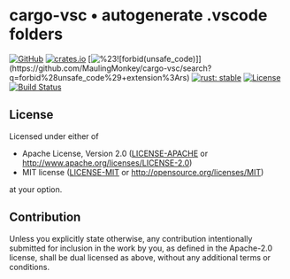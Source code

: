 # cargo-vsc • autogenerate .vscode folders

[![GitHub](https://img.shields.io/github/stars/MaulingMonkey/cargo-vsc.svg?label=GitHub&style=social)](https://github.com/MaulingMonkey/cargo-vsc)
[![crates.io](https://img.shields.io/crates/v/cargo-vsc.svg)](https://crates.io/crates/cargo-vsc)
[![%23![forbid(unsafe_code)]](https://img.shields.io/github/search/MaulingMonkey/cargo-vsc/unsafe%2bextension%3Ars?color=green&label=%23![forbid(unsafe_code)])](https://github.com/MaulingMonkey/cargo-vsc/search?q=forbid%28unsafe_code%29+extension%3Ars)
[![rust: stable](https://img.shields.io/badge/rust-stable-yellow.svg)](https://gist.github.com/MaulingMonkey/c81a9f18811079f19326dac4daa5a359#minimum-supported-rust-versions-msrv)
[![License](https://img.shields.io/crates/l/cargo_vsc.svg)](https://github.com/MaulingMonkey/cargo-vsc)
[![Build Status](https://travis-ci.com/MaulingMonkey/cargo-vsc.svg?branch=master)](https://travis-ci.com/MaulingMonkey/cargo-vsc)



<h2 name="license">License</h2>

Licensed under either of

* Apache License, Version 2.0 ([LICENSE-APACHE](LICENSE-APACHE) or http://www.apache.org/licenses/LICENSE-2.0)
* MIT license ([LICENSE-MIT](LICENSE-MIT) or http://opensource.org/licenses/MIT)

at your option.



<h2 name="contribution">Contribution</h2>

Unless you explicitly state otherwise, any contribution intentionally submitted
for inclusion in the work by you, as defined in the Apache-2.0 license, shall be
dual licensed as above, without any additional terms or conditions.
